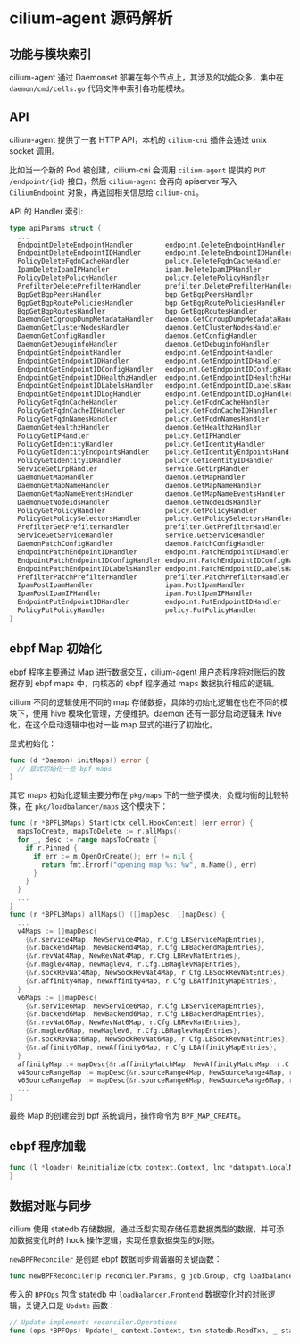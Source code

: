 # cilium-agent 源码解析

## 功能与模块索引

cilium-agent 通过 Daemonset 部署在每个节点上，其涉及的功能众多，集中在 `daemon/cmd/cells.go` 代码文件中索引各功能模块。

## API

cilium-agent 提供了一套 HTTP API，本机的 `cilium-cni` 插件会通过 unix socket 调用。

比如当一个新的 Pod 被创建，cilium-cni 会调用 `cilium-agent` 提供的 `PUT /endpoint/{id}` 接口，然后 `cilium-agent` 会再向 apiserver 写入 `CiliumEndpoint` 对象，再返回相关信息给 `cilium-cni`。

API 的 Handler 索引:

```go title="api/v1/server/server.go"
type apiParams struct {
  ...
  EndpointDeleteEndpointHandler        endpoint.DeleteEndpointHandler
  EndpointDeleteEndpointIDHandler      endpoint.DeleteEndpointIDHandler
  PolicyDeleteFqdnCacheHandler         policy.DeleteFqdnCacheHandler
  IpamDeleteIpamIPHandler              ipam.DeleteIpamIPHandler
  PolicyDeletePolicyHandler            policy.DeletePolicyHandler
  PrefilterDeletePrefilterHandler      prefilter.DeletePrefilterHandler
  BgpGetBgpPeersHandler                bgp.GetBgpPeersHandler
  BgpGetBgpRoutePoliciesHandler        bgp.GetBgpRoutePoliciesHandler
  BgpGetBgpRoutesHandler               bgp.GetBgpRoutesHandler
  DaemonGetCgroupDumpMetadataHandler   daemon.GetCgroupDumpMetadataHandler
  DaemonGetClusterNodesHandler         daemon.GetClusterNodesHandler
  DaemonGetConfigHandler               daemon.GetConfigHandler
  DaemonGetDebuginfoHandler            daemon.GetDebuginfoHandler
  EndpointGetEndpointHandler           endpoint.GetEndpointHandler
  EndpointGetEndpointIDHandler         endpoint.GetEndpointIDHandler
  EndpointGetEndpointIDConfigHandler   endpoint.GetEndpointIDConfigHandler
  EndpointGetEndpointIDHealthzHandler  endpoint.GetEndpointIDHealthzHandler
  EndpointGetEndpointIDLabelsHandler   endpoint.GetEndpointIDLabelsHandler
  EndpointGetEndpointIDLogHandler      endpoint.GetEndpointIDLogHandler
  PolicyGetFqdnCacheHandler            policy.GetFqdnCacheHandler
  PolicyGetFqdnCacheIDHandler          policy.GetFqdnCacheIDHandler
  PolicyGetFqdnNamesHandler            policy.GetFqdnNamesHandler
  DaemonGetHealthzHandler              daemon.GetHealthzHandler
  PolicyGetIPHandler                   policy.GetIPHandler
  PolicyGetIdentityHandler             policy.GetIdentityHandler
  PolicyGetIdentityEndpointsHandler    policy.GetIdentityEndpointsHandler
  PolicyGetIdentityIDHandler           policy.GetIdentityIDHandler
  ServiceGetLrpHandler                 service.GetLrpHandler
  DaemonGetMapHandler                  daemon.GetMapHandler
  DaemonGetMapNameHandler              daemon.GetMapNameHandler
  DaemonGetMapNameEventsHandler        daemon.GetMapNameEventsHandler
  DaemonGetNodeIdsHandler              daemon.GetNodeIdsHandler
  PolicyGetPolicyHandler               policy.GetPolicyHandler
  PolicyGetPolicySelectorsHandler      policy.GetPolicySelectorsHandler
  PrefilterGetPrefilterHandler         prefilter.GetPrefilterHandler
  ServiceGetServiceHandler             service.GetServiceHandler
  DaemonPatchConfigHandler             daemon.PatchConfigHandler
  EndpointPatchEndpointIDHandler       endpoint.PatchEndpointIDHandler
  EndpointPatchEndpointIDConfigHandler endpoint.PatchEndpointIDConfigHandler
  EndpointPatchEndpointIDLabelsHandler endpoint.PatchEndpointIDLabelsHandler
  PrefilterPatchPrefilterHandler       prefilter.PatchPrefilterHandler
  IpamPostIpamHandler                  ipam.PostIpamHandler
  IpamPostIpamIPHandler                ipam.PostIpamIPHandler
  EndpointPutEndpointIDHandler         endpoint.PutEndpointIDHandler
  PolicyPutPolicyHandler               policy.PutPolicyHandler
}
```

## ebpf Map 初始化

ebpf 程序主要通过 Map 进行数据交互，cilium-agent 用户态程序将对账后的数据存到 ebpf maps 中，内核态的 ebpf 程序通过 maps 数据执行相应的逻辑。

cilium 不同的逻辑使用不同的 map 存储数据，具体的初始化逻辑在也在不同的模块下，使用 hive 模块化管理，方便维护。daemon 还有一部分启动逻辑未 hive 化，在这个启动逻辑中也对一些 map 显式的进行了初始化。

显式初始化：

```go title="daemon/cmd/datapath.go"
func (d *Daemon) initMaps() error {
  // 显式初始化一些 bpf maps
}
```

其它 maps 初始化逻辑主要分布在 `pkg/maps` 下的一些子模块，负载均衡的比较特殊，在 `pkg/loadbalancer/maps` 这个模块下：

```go title="pkg/loadbalancer/maps/lbmaps.go"
func (r *BPFLBMaps) Start(ctx cell.HookContext) (err error) {
  mapsToCreate, mapsToDelete := r.allMaps()
  for _, desc := range mapsToCreate {
    if r.Pinned {
      if err := m.OpenOrCreate(); err != nil {
        return fmt.Errorf("opening map %s: %w", m.Name(), err)
      }
    } 
  }
  ...
}
func (r *BPFLBMaps) allMaps() ([]mapDesc, []mapDesc) {
  ...
  v4Maps := []mapDesc{
    {&r.service4Map, NewService4Map, r.Cfg.LBServiceMapEntries},
    {&r.backend4Map, NewBackend4Map, r.Cfg.LBBackendMapEntries},
    {&r.revNat4Map, NewRevNat4Map, r.Cfg.LBRevNatEntries},
    {&r.maglev4Map, newMaglev4, r.Cfg.LBMaglevMapEntries},
    {&r.sockRevNat4Map, NewSockRevNat4Map, r.Cfg.LBSockRevNatEntries},
    {&r.affinity4Map, newAffinity4Map, r.Cfg.LBAffinityMapEntries},
  }
  v6Maps := []mapDesc{
    {&r.service6Map, NewService6Map, r.Cfg.LBServiceMapEntries},
    {&r.backend6Map, NewBackend6Map, r.Cfg.LBBackendMapEntries},
    {&r.revNat6Map, NewRevNat6Map, r.Cfg.LBRevNatEntries},
    {&r.maglev6Map, newMaglev6, r.Cfg.LBMaglevMapEntries},
    {&r.sockRevNat6Map, NewSockRevNat6Map, r.Cfg.LBSockRevNatEntries},
    {&r.affinity6Map, newAffinity6Map, r.Cfg.LBAffinityMapEntries},
  }
  affinityMap := mapDesc{&r.affinityMatchMap, NewAffinityMatchMap, r.Cfg.LBAffinityMapEntries}
  v4SourceRangeMap := mapDesc{&r.sourceRange4Map, NewSourceRange4Map, r.Cfg.LBSourceRangeMapEntries}
  v6SourceRangeMap := mapDesc{&r.sourceRange6Map, NewSourceRange6Map, r.Cfg.LBSourceRangeMapEntries}
  ...
}
```

最终 Map 的创建会到 bpf 系统调用，操作命令为 `BPF_MAP_CREATE`。

## ebpf 程序加载

```go title="pkg/datapath/loader/base.go"
func (l *loader) Reinitialize(ctx context.Context, lnc *datapath.LocalNodeConfiguration, tunnelConfig tunnel.Config, iptMgr datapath.IptablesManager, p datapath.Proxy) error {
}
```

## 数据对账与同步

cilium 使用 statedb 存储数据，通过泛型实现存储任意数据类型的数据，并可添加数据变化时的 hook 操作逻辑，实现任意数据类型的对账。

`newBPFReconciler` 是创建 ebpf 数据同步调谐器的关键函数：

```go title="pkg/loadbalancer/reconciler/bpf_reconciler.go"
func newBPFReconciler(p reconciler.Params, g job.Group, cfg loadbalancer.Config, ops *BPFOps, fes statedb.Table[*loadbalancer.Frontend], w *writer.Writer) (reconciler.Reconciler[*loadbalancer.Frontend], error) {
```


传入的 `BPFOps` 包含 statedb 中 `loadbalancer.Frontend` 数据变化时的对账逻辑，关键入口是 `Update` 函数：

```go
// Update implements reconciler.Operations.
func (ops *BPFOps) Update(_ context.Context, txn statedb.ReadTxn, _ statedb.Revision, fe *loadbalancer.Frontend) error {
```

